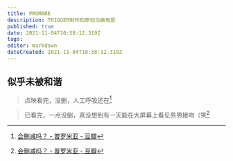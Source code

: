 ```yaml
---
title: PROMARE
description: TRIGGER制作的原创动画电影
published: true
date: 2021-11-04T10:58:12.319Z
tags: 
editor: markdown
dateCreated: 2021-11-04T10:58:12.319Z
---
```


## 似乎未被和谐

> 点映看完，没删，人工呼吸还在[^617009864]

> 已看完，一点没删，真没想到有一天能在大屏幕上看见男男接吻（笑[^617009864]

[^617009864]: [会删减吗？ - 普罗米亚 - 豆瓣](https://web.archive.org/web/20211010105509/https://movie.douban.com/subject/27080656/discussion/617009864/)

